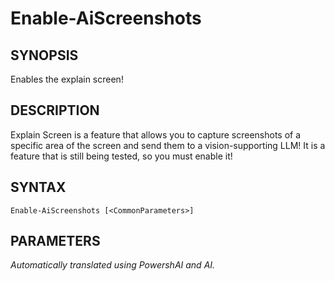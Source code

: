 ﻿---
external help file: powershai-help.xml
schema: 2.0.0
powershai: true
---

# Enable-AiScreenshots

## SYNOPSIS <!--!= @#Synop !-->
Enables the explain screen!

## DESCRIPTION <!--!= @#Desc !-->
Explain Screen is a feature that allows you to capture screenshots of a specific area of the screen and send them to a vision-supporting LLM!
It is a feature that is still being tested, so you must enable it!

## SYNTAX <!--!= @#Syntax !-->

```
Enable-AiScreenshots [<CommonParameters>]
```

## PARAMETERS <!--!= @#Params !-->


<!--PowershaiAiDocBlockStart-->
_Automatically translated using PowershAI and AI._
<!--PowershaiAiDocBlockEnd-->
